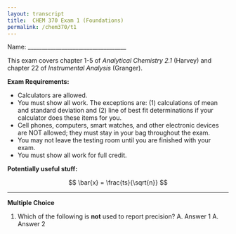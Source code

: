```yaml
---
layout: transcript
title:  CHEM 370 Exam 1 (Foundations)
permalink: /chem370/t1
---
```


Name: ___________________________________ 

This exam covers chapter 1-5 of *Analytical Chemistry 2.1* (Harvey) and chapter 22 of *Instrumental Analysis* (Granger).

**Exam Requirements:**

- Calculators are allowed.
- You must show all work.  The exceptions are: (1) calculations of mean and standard deviation and (2) line of best fit determinations if your calculator does these items for you.
- Cell phones, computers, smart watches, and other electronic devices are NOT allowed; they must stay in your bag throughout the exam.
- You may not leave the testing room until you are finished with your exam.
- You must show all work for full credit.

**Potentially useful stuff:**

$$ \bar{x} = \frac{ts}{\sqrt{n}} $$

----------------------

**Multiple Choice**

1. Which of the following is **not** used to report precision?
    A.  Answer 1
    A.  Answer 2

